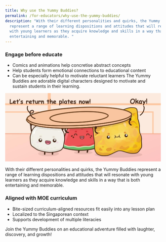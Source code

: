 ```yaml
---
title: Why use the Yummy Buddies?
permalink: /for-educators/why-use-the-yummy-buddies/
description: "With their different personalities and quirks, the Yummy Buddies
  represent a range of learning dispositions and attitudes that will resonate
  with young learners as they acquire knowledge and skills in a way that is both
  entertaining and memorable. "
---
```

### Engage before educate
* Comics and animations help concretise abstract concepts
* Help students form emotional connections to educational content
* Can be especially helpful to motivate reluctant learners 
The Yummy Buddies are adorable digital characters designed to motivate and sustain students in their learning. 

![educator overview](/images/Characters/educator_why.jpg)

With their different personalities and quirks, the Yummy Buddies represent a range of learning dispositions and attitudes that will resonate with young learners as they acquire knowledge and skills in a way that is both entertaining and memorable. 

### Aligned with  MOE curriculum

*   Bite-sized curriculum-aligned resources fit easily into any lesson plan   
*   Localized to the Singaporean context  
*   Supports development of multiple literacies

Join the Yummy Buddies on an educational adventure filled with laughter, discovery, and growth!